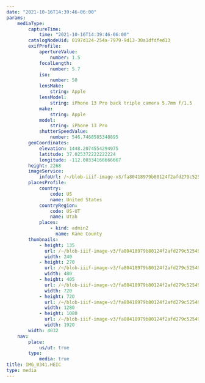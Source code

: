 ```yaml
---
date: "2021-10-16T14:39:46-06:00"
params:
    mediaType:
        captureTime:
            time: "2021-10-16T14:39:46-06:00"
        catalogNodeUid: 0197d124-254a-7979-9d13-30a1dfdfed13
        exifProfile:
            apertureValue:
                number: 1.5
            focalLength:
                number: 5.7
            iso:
                number: 50
            lensMake:
                string: Apple
            lensModel:
                string: iPhone 13 Pro back triple camera 5.7mm f/1.5
            make:
                string: Apple
            model:
                string: iPhone 13 Pro
            shutterSpeedValue:
                number: 546.7468585348895
        geoCoordinates:
            elevation: 1448.2074554294975
            latitude: 37.025372222222224
            longitude: -112.00334166666667
        height: 2268
        imageService:
            infoUrl: /~/blob-iiif-image-v3/fa80418979b80124f2afd279c52549d245ce11fdaecaa2ce4d557c95ffa6a7d6/info.json
        placesProfile:
            country:
                code: US
                name: United States
            countryRegion:
                code: US-UT
                name: Utah
            places:
                - kind: admin2
                  name: Kane County
        thumbnails:
            - height: 135
              url: /~/blob-iiif-image-v3/fa80418979b80124f2afd279c52549d245ce11fdaecaa2ce4d557c95ffa6a7d6/full/240%2C135/0/default.jpg
              width: 240
            - height: 270
              url: /~/blob-iiif-image-v3/fa80418979b80124f2afd279c52549d245ce11fdaecaa2ce4d557c95ffa6a7d6/full/480%2C270/0/default.jpg
              width: 480
            - height: 405
              url: /~/blob-iiif-image-v3/fa80418979b80124f2afd279c52549d245ce11fdaecaa2ce4d557c95ffa6a7d6/full/720%2C405/0/default.jpg
              width: 720
            - height: 720
              url: /~/blob-iiif-image-v3/fa80418979b80124f2afd279c52549d245ce11fdaecaa2ce4d557c95ffa6a7d6/full/1280%2C720/0/default.jpg
              width: 1280
            - height: 1080
              url: /~/blob-iiif-image-v3/fa80418979b80124f2afd279c52549d245ce11fdaecaa2ce4d557c95ffa6a7d6/full/1920%2C1080/0/default.jpg
              width: 1920
        width: 4032
    nav:
        place:
            us/ut: true
        type:
            media: true
title: IMG_0341.HEIC
type: media
---
```


